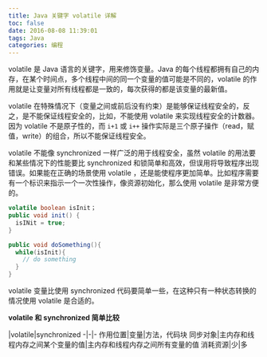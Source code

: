 ```yaml
---
title: Java 关键字 volatile 详解
toc: false
date: 2016-08-08 11:39:01
tags: Java
categories: 编程
---
```


volatile 是 Java 语言的关键字，用来修饰变量。Java 的每个线程都拥有自己的内存，在某个时间点，多个线程中间的同一个变量的值可能是不同的，volatile 的作用就是让变量对所有线程都是一致的，每次获得的都是该变量的最新值。
<!--more-->
volatile 在特殊情况下（变量之间或前后没有约束）是能够保证线程安全的，反之，是不能保证线程安全的，比如，不能使用 volatile 来实现线程安全的计数器。 因为 volatile 不是原子性的，而 `i+1` 或 `i++` 操作实际是三个原子操作（read，赋值，write）的组合，所以不能保证线程安全。

volatile 不能像 synchronized 一样广泛的用于线程安全，虽然 volatile 的用法要和某些情况下的性能要比 synchronized 和锁简单和高效，但误用将导致程序出现错误。如果能在正确的场景使用 volatile ，还是能使程序更加简单。比如程序需要有一个标识来指示一个一次性操作，像资源初始化，那么使用 volatile 是非常方便的。
```java
volatile boolean isInit；
public void init() {
  isINit = true;
}

public void doSomething(){
  while(isInit){
    // do something
  }
}
```
volatile 变量比使用 synchronized 代码要简单一些，在这种只有一种状态转换的情况使用 volatile 是合适的。

**volatile 和 synchronized 简单比较**

|volatile|synchronized
-|-|-
作用位置|变量|方法，代码块
同步对象|主内存和线程内存之间某个变量的值|主内存和线程内存之间所有变量的值
消耗资源|少|多
